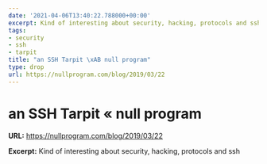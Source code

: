 ```yaml
---
date: '2021-04-06T13:40:22.788000+00:00'
excerpt: Kind of interesting about security, hacking, protocols and ssh
tags:
- security
- ssh
- tarpit
title: "an SSH Tarpit \xAB null program"
type: drop
url: https://nullprogram.com/blog/2019/03/22
---
```


# an SSH Tarpit « null program

**URL:** https://nullprogram.com/blog/2019/03/22

**Excerpt:** Kind of interesting about security, hacking, protocols and ssh
